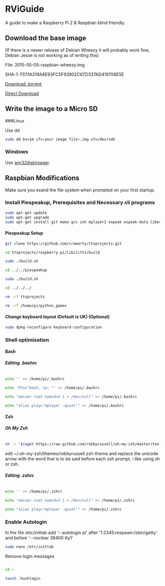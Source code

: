 # RViGuide

A guide to make a Raspberry Pi 2 &amp; Raspbian blind friendly.

## Download the base image

(If there is a newer release of Debian Wheezy it will probably work fine, Debian Jesse is not working as of writing this)

File: 2015-05-05-raspbian-wheezy.img

SHA-1: FD11A319A8E93FC5F93902C67D337AD419706E5E

[Download .torrent](https://downloads.raspberrypi.org/raspbian/images/raspbian-2015-05-07/2015-05-05-raspbian-wheezy.zip.torrent)

[Direct Download](https://downloads.raspberrypi.org/raspbian/images/raspbian-2015-05-07/2015-05-05-raspbian-wheezy.zip)

## Write the image to a Micro SD

###Linux

Use dd

```bash
sudo dd bs=1m if=<your image file>.img of=/dev/sdX
```

### Windows

Use [win32diskimager](http://sourceforge.net/projects/win32diskimager/).

## Raspbian Modifications

Make sure you exand the file system when prompted on your first startup.

### Install Piespeakup, Prerequisites and Necessary cli programs

```bash
sudo apt-get update
sudo apt-get upgrade
sudo apt-get install git make gcc zsh mplayer2 espeak espeak-data libespeak1 libsonic0 
```

#### Piespeakup Setup

```bash
git clone https://github.com/cromarty/ttsprojects.git

cd ttsprojects/raspberry-pi/libilctts/build

sudo ./build.sh

cd ../../piespeakup

sudo ./build.sh

cd ../../../

rm -rf ttsprojects

rm -rf /home/pi/python_games

```

#### Change keyboard layout (Default is UK) (Optional)

```bash
sudo dpkg-reconfigure keyboard-configuration
```

### Shell optimisation

#### Bash 

##### Editing .bashrc

```bash

echo '' >> /home/pi/.bashrc

echo 'PS1="bash, \w: "' >> /home/pi/.bashrc

echo "amixer cset numid=3 1 > /dev/null" >> /home/pi/.bashrc

echo "alias play='mplayer -quiet'" >> /home/pi/.bashrc

```

#### Zsh

##### Oh My Zsh

```bash

sh -c "$(wget https://raw.github.com/robbyrussell/oh-my-zsh/master/tools/install.sh -O -)"

```

edit ~/.oh-my-zsh/themes/robbyrussell.zsh-theme and replace the unicode arrow with the word that is to be said before each zsh prompt, i like using sh or zsh.

##### Editing .zshrc

```bash

echo '' >> /home/pi/.zshrc

echo "amixer cset numid=3 1 > /dev/null" >> /home/pi/.zshrc

echo "alias play='mplayer -quiet'" >> /home/pi/.zshrc

```

### Enable Autologin

In the file /etc/inittab add '--autologin pi' after '1:2345:respawn:/sbin/getty' and before '--noclear 38400 tty1'

```bash
sudo nano /etc/inittab 
```

Remove login messages

```bash

cd ~

touch .hushlogin

```




